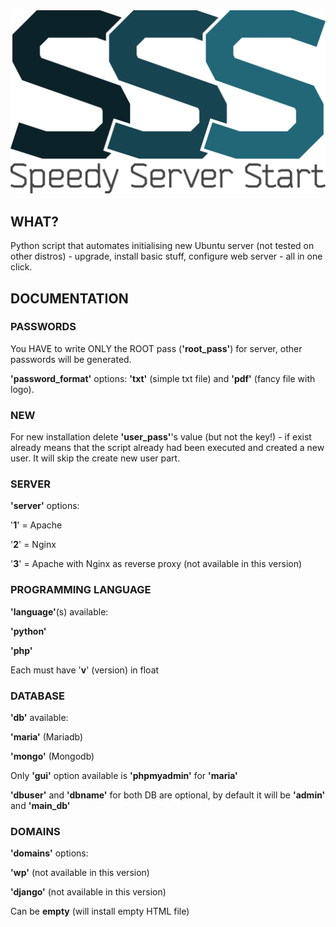 <img src="logo.png">

## WHAT?
Python script that automates initialising new Ubuntu server (not tested on other distros) - upgrade, install basic stuff, configure web server - all in one click.

## DOCUMENTATION

### PASSWORDS

You HAVE to write ONLY the ROOT pass (<b>'root\_pass'</b>) for server, other passwords will be generated.

<b>'password\_format'</b> options: <b>'txt'</b> (simple txt file) and <b>'pdf'</b> (fancy file with logo).

### NEW

For new installation delete <b>'user\_pass'</b>'s value (but not the key!) - if exist already means that the script already had been executed and created a new user. It will skip the create new user part.

### SERVER

<b>'server'</b> options:

'<b>1</b>' = Apache

'<b>2</b>' = Nginx

'<b>3</b>' = Apache with Nginx as reverse proxy (not available in this version)

### PROGRAMMING LANGUAGE

<b>'language'</b>(s) available:

<b>'python'</b>

<b>'php'</b>

Each must have '<b>v</b>' (version) in float

### DATABASE

<b>'db'</b> available:

<b>'maria'</b> (Mariadb)

<b>'mongo'</b> (Mongodb)

Only <b>'gui'</b> option available is <b>'phpmyadmin'</b> for <b>'maria'</b>

<b>'dbuser'</b> and <b>'dbname'</b> for both DB are optional, by default it will be <b>'admin'</b> and <b>'main\_db'</b>

### DOMAINS

<b>'domains'</b> options:

<b>'wp'</b> (not available in this version)

<b>'django'</b> (not available in this version)

Can be <b>empty</b> (will install empty HTML file)